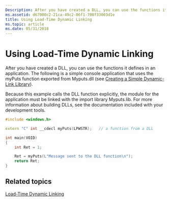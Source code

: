 ```yaml
---
Description: After you have created a DLL, you can use the functions it defines in an application. The following is a simple console application that uses the myPuts function exported from Myputs.dll (see Creating a Simple Dynamic-Link Library).
ms.assetid: d67000c2-21ca-49c2-86f1-708f33003d1e
title: Using Load-Time Dynamic Linking
ms.topic: article
ms.date: 05/31/2018
---
```


# Using Load-Time Dynamic Linking

After you have created a DLL, you can use the functions it defines in an application. The following is a simple console application that uses the myPuts function exported from Myputs.dll (see [Creating a Simple Dynamic-Link Library](creating-a-simple-dynamic-link-library.md)).

Because this example calls the DLL function explicitly, the module for the application must be linked with the import library Myputs.lib. For more information about building DLLs, see the documentation included with your development tools.


```C++
#include <windows.h> 

extern "C" int __cdecl myPuts(LPWSTR);   // a function from a DLL

int main(VOID) 
{ 
    int Ret = 1;

    Ret = myPuts(L"Message sent to the DLL function\n"); 
    return Ret;
}
```



## Related topics

<dl> <dt>

[Load-Time Dynamic Linking](load-time-dynamic-linking.md)
</dt> </dl>

 

 



